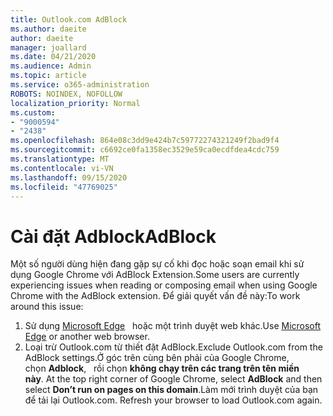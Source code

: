 ```yaml
---
title: Outlook.com AdBlock
ms.author: daeite
author: daeite
manager: joallard
ms.date: 04/21/2020
ms.audience: Admin
ms.topic: article
ms.service: o365-administration
ROBOTS: NOINDEX, NOFOLLOW
localization_priority: Normal
ms.custom:
- "9000594"
- "2438"
ms.openlocfilehash: 864e08c3dd9e424b7c59772274321249f2bad9f4
ms.sourcegitcommit: c6692ce0fa1358ec3529e59ca0ecdfdea4cdc759
ms.translationtype: MT
ms.contentlocale: vi-VN
ms.lasthandoff: 09/15/2020
ms.locfileid: "47769025"
---
```

# <a name="adblock"></a><span data-ttu-id="bbdb3-102">Cài đặt Adblock</span><span class="sxs-lookup"><span data-stu-id="bbdb3-102">AdBlock</span></span>

<span data-ttu-id="bbdb3-103">Một số người dùng hiện đang gặp sự cố khi đọc hoặc soạn email khi sử dụng Google Chrome với AdBlock Extension.</span><span class="sxs-lookup"><span data-stu-id="bbdb3-103">Some users are currently experiencing issues when reading or composing email when using Google Chrome with the AdBlock extension.</span></span> <span data-ttu-id="bbdb3-104">Để giải quyết vấn đề này:</span><span class="sxs-lookup"><span data-stu-id="bbdb3-104">To work around this issue:</span></span>

1. <span data-ttu-id="bbdb3-105">Sử dụng [Microsoft Edge](https://www.microsoft.com/windows/microsoft-edge)   hoặc một trình duyệt web khác.</span><span class="sxs-lookup"><span data-stu-id="bbdb3-105">Use [Microsoft Edge](https://www.microsoft.com/windows/microsoft-edge) or another web browser.</span></span>
1. <span data-ttu-id="bbdb3-106">Loại trừ Outlook.com từ thiết đặt AdBlock.</span><span class="sxs-lookup"><span data-stu-id="bbdb3-106">Exclude Outlook.com from the AdBlock settings.</span></span><span data-ttu-id="bbdb3-107">Ở góc trên cùng bên phải của Google Chrome, chọn **Adblock**,   rồi chọn **không chạy trên các trang trên tên miền này**.</span><span class="sxs-lookup"><span data-stu-id="bbdb3-107"> At the top right corner of Google Chrome, select **AdBlock** and then select **Don’t run on pages on this domain**.</span></span><span data-ttu-id="bbdb3-108">Làm mới trình duyệt của bạn để tải lại Outlook.com.</span><span class="sxs-lookup"><span data-stu-id="bbdb3-108"> Refresh your browser to load Outlook.com again.</span></span>